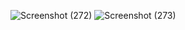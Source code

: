 
![Screenshot (272)](https://github.com/Iampratik2003/Chat-Page/assets/137315723/682deace-e38c-4cf0-88af-1e3ada1e2f09)
![Screenshot (273)](https://github.com/Iampratik2003/Chat-Page/assets/137315723/da3d3374-c210-4c21-b79d-c30c141170c1)
